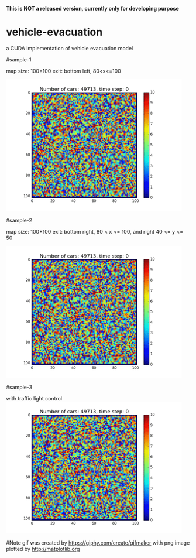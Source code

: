 **This is NOT a released version, currently only for developing purpose**
# vehicle-evacuation
a CUDA implementation of vehicle evacuation model

#sample-1

map size: 100*100
exit: bottom left, 80<x<=100

![alt text](samples/animation1.gif)

#sample-2

map size: 100*100
exit: bottom right, 80 < x <= 100, and right 40 <= y <= 50

![alt text](samples/animation2.gif)

#sample-3

with traffic light control
![alt text](samples/animation3.gif)

#Note
gif was created by https://giphy.com/create/gifmaker with png image plotted by http://matplotlib.org
